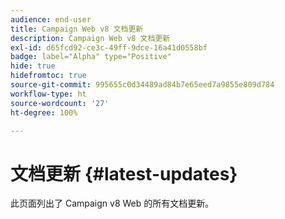 ```yaml
---
audience: end-user
title: Campaign Web v8 文档更新
description: Campaign Web v8 文档更新
exl-id: d65fcd92-ce3c-49ff-9dce-16a41d0558bf
badge: label="Alpha" type="Positive"
hide: true
hidefromtoc: true
source-git-commit: 995655c0d34489ad84b7e65eed7a9855e809d784
workflow-type: ht
source-wordcount: '27'
ht-degree: 100%

---
```


# 文档更新 {#latest-updates}

此页面列出了 Campaign v8 Web 的所有文档更新。

